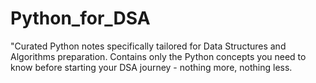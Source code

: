 # Python_for_DSA
"Curated Python notes specifically tailored for Data Structures and Algorithms preparation. Contains only the Python concepts you need to know before starting your DSA journey - nothing more, nothing less.
